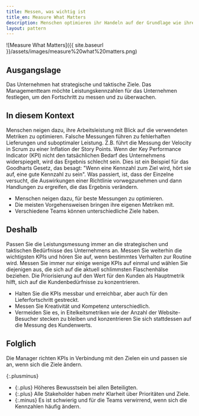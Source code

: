 ```yaml
---
title: Messen, was wichtig ist
title_en: Measure What Matters
description: Menschen optimieren ihr Handeln auf der Grundlage wie ihre Arbeit gemessen wird. Die Beurteilung der falschen Dinge führt dazu, dass Menschen für die falschen Ziele optimieren.
layout: pattern
---
```


![Measure What Matters]({{ site.baseurl }}/assets/images/measure%20what%20matters.png)

## Ausgangslage

Das Unternehmen hat strategische und taktische Ziele.
Das Managementteam möchte Leistungskennzahlen für das Unternehmen festlegen, um den Fortschritt zu messen und zu überwachen.

## In diesem Kontext

Menschen neigen dazu, ihre Arbeitsleistung mit Blick auf die verwendeten Metriken zu optimieren.
Falsche Messungen führen zu fehlerhaften Lieferungen und suboptimaler Leistung.
Z.B. führt die Messung der Velocity in Scrum zu einer Inflation der Story Points.
Wenn der Key Performance Indicator (KPI) nicht den tatsächlichen Bedarf des Unternehmens widerspiegelt, wird das Ergebnis schlecht sein.
Dies ist ein Beispiel für das Goodharts Gesetz, das besagt: "Wenn eine Kennzahl zum Ziel wird, hört sie auf, eine gute Kennzahl zu sein".
Was passiert, ist, dass der Einzelne versucht, die Auswirkungen einer Richtlinie vorwegzunehmen und dann Handlungen zu ergreifen, die das Ergebnis verändern.

* Menschen neigen dazu, für beste Messungen zu optimieren.
* Die meisten Vorgehensweisen bringen ihre eigenen Metriken mit.
* Verschiedene Teams können unterschiedliche Ziele haben.

## Deshalb

Passen Sie die Leistungsmessung immer an die strategischen und taktischen Bedürfnisse des Unternehmens an.
Messen Sie weiterhin die wichtigsten KPIs und hören Sie auf, wenn bestimmtes Verhalten zur Routine wird.
Messen Sie immer nur einige wenige KPIs auf einmal und wählen Sie diejenigen aus, die sich auf die aktuell schlimmsten Flaschenhälse beziehen.
Die Priorisierung auf den Wert für den Kunden als Hauptmetrik hilft, sich auf die Kundenbedürfnisse zu konzentrieren.

* Halten Sie die KPIs messbar und erreichbar, aber auch für den Lieferfortschritt gestreckt.
* Messen Sie Kreativität und Kompetenz unterschiedlich.
* Vermeiden Sie es, in Eitelkeitsmetriken wie der Anzahl der Website-Besucher stecken zu bleiben und konzentrieren Sie sich stattdessen auf die Messung des Kundenwerts.

## Folglich

Die Manager richten KPIs in Verbindung mit den Zielen ein und passen sie an, wenn sich die Ziele ändern.

{:.plusminus}
- {:.plus} Höheres Bewusstsein bei allen Beteiligten.
- {:.plus} Alle Stakeholder haben mehr Klarheit über Prioritäten und Ziele.
- {:.minus} Es ist schwierig und für die Teams verwirrend, wenn sich die Kennzahlen häufig ändern.
